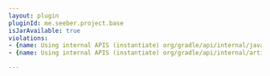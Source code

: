 ```yaml
---
layout: plugin
pluginId: me.seeber.project.base
isJarAvailable: true
violations:
- {name: Using internal APIS (instantiate) org/gradle/api/internal/java/JavaLibrary}
- {name: Using internal APIS (instantiate) org/gradle/api/internal/artifacts/publish/DefaultPublishArtifact}

---
```

